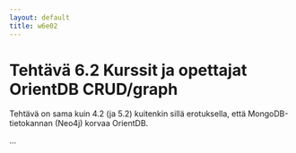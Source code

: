 ```yaml
---
layout: default
title: w6e02
---
```


# Tehtävä 6.2 Kurssit ja opettajat OrientDB CRUD/graph


Tehtävä on sama kuin 4.2 (ja 5.2) kuitenkin sillä erotuksella, että MongoDB-tietokannan (Neo4j) korvaa OrientDB.

...
